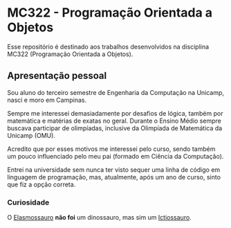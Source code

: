 # MC322 - Programação Orientada a Objetos
Esse repositório é destinado aos trabalhos desenvolvidos na disciplina MC322 (Programação Orientada a Objetos).

## Apresentação pessoal
Sou aluno do terceiro semestre de Engenharia da Computação na Unicamp, nasci e moro em Campinas.

Sempre me interessei demasiadamente por desafios de lógica, também por matemática e matérias de exatas no geral.  Durante o Ensino Médio sempre buscava participar de olimpíadas, inclusive da Olimpíada de Matemática da Unicamp (OMU).

Acredito que por esses motivos me interessei pelo curso, sendo também um pouco influenciado pelo meu pai (formado em Ciência da Computação).

Entrei na universidade sem nunca ter visto sequer uma linha de código em linguagem de programação, mas, atualmente, após um ano de curso, sinto que fiz a opção correta.

### Curiosidade
O [Elasmossauro](https://en.wikipedia.org/wiki/Elasmosaurus) **não foi** um dinossauro, mas sim  um [Ictiossauro](https://pt.wikipedia.org/wiki/Ictiossauro).
